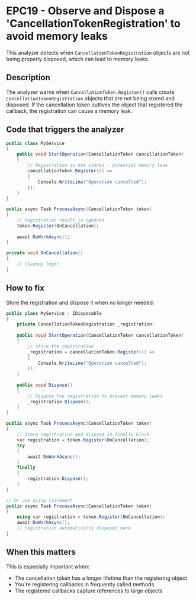 # EPC19 - Observe and Dispose a 'CancellationTokenRegistration' to avoid memory leaks

This analyzer detects when `CancellationTokenRegistration` objects are not being properly disposed, which can lead to memory leaks.

## Description

The analyzer warns when `CancellationToken.Register()` calls create `CancellationTokenRegistration` objects that are not being stored and disposed. If the cancellation token outlives the object that registered the callback, the registration can cause a memory leak.

## Code that triggers the analyzer

```csharp
public class MyService
{
    public void StartOperation(CancellationToken cancellationToken)
    {
        // Registration is not stored - potential memory leak
        cancellationToken.Register(() => 
        {
            Console.WriteLine("Operation cancelled");
        });
    }
}
```

```csharp
public async Task ProcessAsync(CancellationToken token)
{
    // Registration result is ignored
    token.Register(OnCancellation);
    
    await DoWorkAsync();
}

private void OnCancellation()
{
    // Cleanup logic
}
```

## How to fix

Store the registration and dispose it when no longer needed:

```csharp
public class MyService : IDisposable
{
    private CancellationTokenRegistration _registration;
    
    public void StartOperation(CancellationToken cancellationToken)
    {
        // Store the registration
        _registration = cancellationToken.Register(() => 
        {
            Console.WriteLine("Operation cancelled");
        });
    }
    
    public void Dispose()
    {
        // Dispose the registration to prevent memory leaks
        _registration.Dispose();
    }
}
```

```csharp
public async Task ProcessAsync(CancellationToken token)
{
    // Store registration and dispose in finally block
    var registration = token.Register(OnCancellation);
    try
    {
        await DoWorkAsync();
    }
    finally
    {
        registration.Dispose();
    }
}

// Or use using statement
public async Task ProcessAsync(CancellationToken token)
{
    using var registration = token.Register(OnCancellation);
    await DoWorkAsync();
    // registration automatically disposed here
}
```

## When this matters

This is especially important when:
- The cancellation token has a longer lifetime than the registering object
- You're registering callbacks in frequently called methods
- The registered callbacks capture references to large objects
